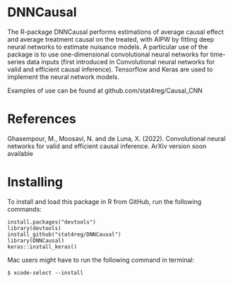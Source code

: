 # DNNCausal 
The R-package DNNCausal performs estimations of average causal effect and average treatment causal on the treated,
with AIPW by fitting deep neural networks to estimate nuisance models.
A particular use of the package is to use one-dimensional convolutional neural networks for time-series data inputs
(first introduced in Convolutional neural networks for valid and efficient causal inference).
Tensorflow and Keras are used to implement the neural network models.

Examples of use can be found at github.com/stat4reg/Causal_CNN


# References

Ghasempour, M., Moosavi, N. and de Luna, X. (2022). Convolutional neural networks for valid and efficient causal inference. ArXiv version soon available

# Installing

To install and load this package in R from GitHub, run the following commands:
```
install.packages("devtools")
library(devtools) 
install_github("stat4reg/DNNCausal")
library(DNNCausal)
keras::install_keras()
```

Mac users might have to run the following command in terminal:

```
$ xcode-select --install
```
